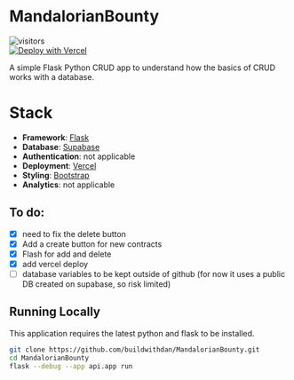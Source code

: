 # MandalorianBounty
![visitors](https://visitor-badge.laobi.icu/badge?page_id=buildwithdan.MandalorianBounty)  
[![Deploy with Vercel](https://vercel.com/button)](https://vercel.com/new/clone?repository-url=https://github.com/buildwithdan/MandalorianBounty)

A simple Flask Python CRUD app to understand how the basics of CRUD works with a database.   

# Stack

- **Framework**: [Flask](https://flask.palletsprojects.com/en/2.2.x/)
- **Database**: [Supabase](https://supabase.com/)
- **Authentication**: not applicable
- **Deployment**: [Vercel](https://vercel.com)
- **Styling**: [Bootstrap](https://getbootstrap.com/)
- **Analytics**: not applicable


## To do:

- [x] need to fix the delete button
- [x] Add a create button for new contracts
- [x] Flash for add and delete
- [x] add vercel deploy
- [ ] database variables to be kept outside of github (for now it uses a public DB created on supabase, so risk limited)

## Running Locally

This application requires the latest python and flask to be installed.

```bash
git clone https://github.com/buildwithdan/MandalorianBounty.git
cd MandalorianBounty
flask --debug --app api.app run
```
